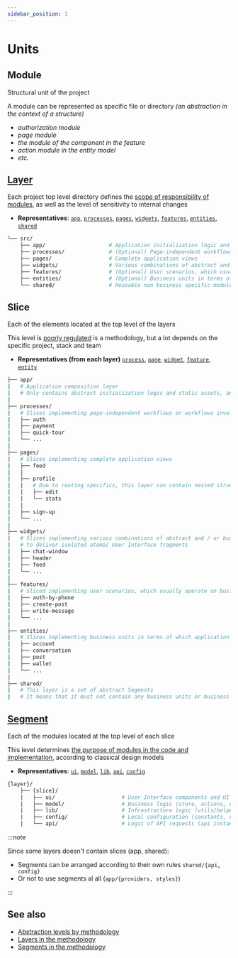 ```yaml
---
sidebar_position: 1
---
```


# Units

## Module

Structural unit of the project

A module can be represented as specific file or directory *(an abstraction in the context of a structure)*

- *authorization module*
- *page module*
- *the module of the component in the feature*
- *action module in the entity model*
- *etc.*

## [Layer][refs-layers]

Each project top level directory defines the [scope of responsibility of modules][refs-split-layers], as well as the level of sensitivity to internal changes

- **Representatives**: [`app`][refs-layers-app], [`processes`][refs-layers-processes], [`pages`][refs-layers-pages], [`widgets`][refs-layers-widgets], [`features`][refs-layers-features], [`entities`][refs-layers-entities], [`shared`][refs-layers-shared]

```sh
└── src/
    ├── app/                    # Application initialization logic and static assets
    ├── processes/              # (Optional) Page-independent workflows or workflows involving multiple pages
    ├── pages/                  # Complete application views
    ├── widgets/                # Various combinations of abstract and / or business units from lower layers
    ├── features/               # (Optional) User scenarios, which usually operate on business entities
    ├── entities/               # (Optional) Business units in terms of which application business logic works
    └── shared/                 # Reusable non business specific modules
```

## Slice

Each of the elements located at the top level of the layers

This level is [poorly regulated][refs-split-slices] is a methodology, but a lot depends on the specific project, stack and team

- **Representatives (from each layer)** [`process`][refs-layers-processes], [`page`][refs-layers-pages], [`widget`][refs-layers-widgets], [`feature`][refs-layers-features], [`entity`][refs-layers-entities]

```sh
├── app/
|   # Application composition layer
|   # Only contains abstract initialization logic and static assets, and thus mustn't contain any Slices
|
├── processes/
|   # Slices implementing page-independent workflows or workflows involving multiple pages
|   ├── auth
|   ├── payment
|   ├── quick-tour
|   └── ...
|
├── pages/
|   # Slices implementing complete application views
|   ├── feed
|   |
|   ├── profile
|   |   # Due to routing specifics, this layer can contain nested structures
|   |   ├── edit
|   |   └── stats
|   |
|   ├── sign-up
|   └── ...
|
├── widgets/
|   # Slices implementing various combinations of abstract and / or business units from lower layers,
|   # to deliver isolated atomic User Interface fragments
|   ├── chat-window
|   ├── header
|   ├── feed
|   └── ...
|
├── features/
|   # Sliced implementing user scenarios, which usually operate on business entities
|   ├── auth-by-phone
|   ├── create-post
|   ├── write-message
|   └── ...
|
├── entities/
|   # Slices implementing business units in terms of which application business logic works
|   ├── account
|   ├── conversation
|   ├── post
|   ├── wallet
|   └── ...
|
├── shared/
|   # This layer is a set of abstract Segments
|   # It means that it must not contain any business units or business-related logic
```

## [Segment][refs-segments]

Each of the modules located at the top level of each slice

This level determines [the purpose of modules in the code and implementation][refs-split-segments], according to classical design models

- **Representatives**: [`ui`][refs-segments-ui], [`model`][refs-segments-model], [`lib`][refs-segments-lib], [`api`][refs-segments-api], [`config`][refs-segments-config]

```sh
{layer}/
    ├── {slice}/
    |   ├── ui/                     # User Interface components and UI related logic
    |   ├── model/                  # Business logic (store, actions, effects, reducers, etc.)
    |   ├── lib/                    # Infrastructure logic (utils/helpers)
    |   ├── config/                 # Local configuration (constants, enums, meta information)
    |   └── api/                    # Logic of API requests (api instances, requests, etc.)
```

:::note

Since some layers doesn't contain slices (app, shared):

- Segments can be arranged according to their own rules `shared/{api, config}`
- Or not to use segments al all (`app/{providers, styles}`)

:::

## See also

- [Abstraction levels by methodology][refs-split]
- [Layers in the methodology][refs-layers]
- [Segments in the methodology][refs-segments]

[refs-split]: /docs/reference/units/decomposition
[refs-split-layers]: /docs/reference/units/decomposition#group-layers
[refs-split-slices]: /docs/reference/units/decomposition#group-slices
[refs-split-segments]: /docs/reference/units/decomposition#group-segments

[refs-layers]: /docs/reference/units/layers
[refs-layers-app]: /docs/reference/units/layers/app
[refs-layers-processes]: /docs/reference/units/layers/processes
[refs-layers-pages]: /docs/reference/units/layers/pages
[refs-layers-widgets]: /docs/reference/units/layers/widgets
[refs-layers-features]: /docs/reference/units/layers/features
[refs-layers-entities]: /docs/reference/units/layers/entities
[refs-layers-shared]: /docs/reference/units/layers/shared
[refs-segments]: /docs/reference/units/segments
[refs-segments-ui]: /docs/reference/units/segments#ui
[refs-segments-model]: /docs/reference/units/segments#model
[refs-segments-lib]: /docs/reference/units/segments#lib
[refs-segments-api]: /docs/reference/units/segments#api
[refs-segments-config]: /docs/reference/units/segments#config
